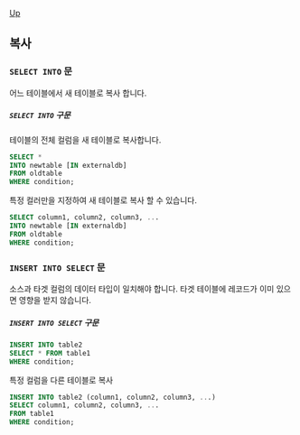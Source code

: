 [Up](./index.md)

## 복사

### `SELECT INTO` 문

어느 테이블에서 새 테이블로 복사 합니다.

##### `SELECT INTO` 구문

테이블의 전체 컬럼을 새 테이블로 복사합니다.

```sql
SELECT *
INTO newtable [IN externaldb]
FROM oldtable
WHERE condition; 
```

특정 컬러만을 지정하여 새 테이블로 복사 할 수 있습니다.

```sql
SELECT column1, column2, column3, ...
INTO newtable [IN externaldb]
FROM oldtable
WHERE condition;
```

### `INSERT INTO SELECT` 문

소스과 타겟 컬럼의 데이터 타입이 일치해야 합니다. 타겟 테이블에 레코드가 이미 있으면 영향을 받지 않습니다.

##### `INSERT INTO SELECT` 구문

```sql
INSERT INTO table2
SELECT * FROM table1
WHERE condition;
```

특정 컬럼을 다른 테이블로 복사

```sql
INSERT INTO table2 (column1, column2, column3, ...)
SELECT column1, column2, column3, ...
FROM table1
WHERE condition;
```

